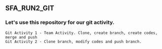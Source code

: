 ## SFA_RUN2_GIT
### Let's use this repository for our git activity.

```
Git Activity 1 - Team Activity. Clone, create branch, create codes, merge and push
Git Activity 2 - Clone branch, modify codes and push branch.
```
